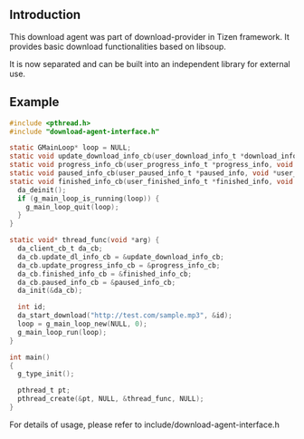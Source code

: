 
Introduction
------------

This download agent was part of download-provider in Tizen framework.
It provides basic download functionalities based on libsoup.

It is now separated and can be built into an independent library for external use.

Example
-------

```C
#include <pthread.h>
#include "download-agent-interface.h"

static GMainLoop* loop = NULL;
static void update_download_info_cb(user_download_info_t *download_info, void *user_param) { }
static void progress_info_cb(user_progress_info_t *progress_info, void *user_param) { }
static void paused_info_cb(user_paused_info_t *paused_info, void *user_param) { }
static void finished_info_cb(user_finished_info_t *finished_info, void *user_param) {
  da_deinit();
  if (g_main_loop_is_running(loop)) {
    g_main_loop_quit(loop);
  }
}

static void* thread_func(void *arg) {
  da_client_cb_t da_cb;
  da_cb.update_dl_info_cb = &update_download_info_cb;
  da_cb.update_progress_info_cb = &progress_info_cb;
  da_cb.finished_info_cb = &finished_info_cb;
  da_cb.paused_info_cb = &paused_info_cb;
  da_init(&da_cb);

  int id;
  da_start_download("http://test.com/sample.mp3", &id);
  loop = g_main_loop_new(NULL, 0);
  g_main_loop_run(loop);
}

int main()
{
  g_type_init();

  pthread_t pt;
  pthread_create(&pt, NULL, &thread_func, NULL);
}
```

For details of usage, please refer to include/download-agent-interface.h
